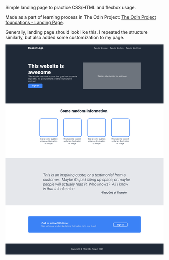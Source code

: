  Simple landing page to practice CSS/HTML and flexbox usage.

Made as a part of learning process in The Odin Project:
[The Odin Project foundations - Landing Page](https://www.theodinproject.com/lessons/foundations-landing-page#solutions).

Generally, landing page should look like this. I repeated the structure similarly, but also added some customization to my page.

![page-structure](/work_requirements/01.png)